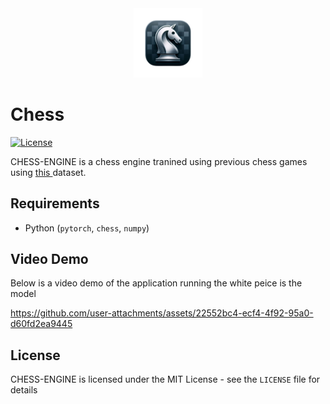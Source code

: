 <div align="center">
  <img src="logo.png" alt=" " width="22%">
</div>

# Chess

[![License](http://img.shields.io/badge/license-MIT-blue.svg)](https://github.com/natisitotaw/Hawk-Eye-/blob/main/LICENSE)

CHESS-ENGINE is a chess engine tranined using previous chess games using [this ](https://database.lichess.org/) dataset.



## Requirements

- Python (`pytorch`, `chess`, `numpy`)

## Video Demo
Below is a video demo of the application running the white peice is the model

https://github.com/user-attachments/assets/22552bc4-ecf4-4f92-95a0-d60fd2ea9445


## License

CHESS-ENGINE is licensed under the MIT License - see the `LICENSE` file for details

